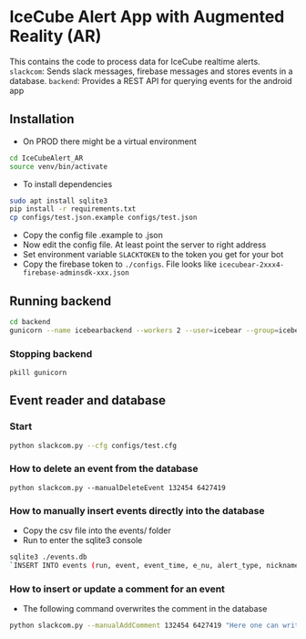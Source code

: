 # IceCube Alert App with Augmented Reality (AR)
This contains the code to process data for IceCube realtime alerts.
`slackcom`: Sends slack messages, firebase messages and stores events in a database.
`backend`: Provides a REST API for querying events for the android app

## Installation
* On PROD there might be a virtual environment
```bash
cd IceCubeAlert_AR
source venv/bin/activate
```
* To install dependencies
```bash
sudo apt install sqlite3
pip install -r requirements.txt
cp configs/test.json.example configs/test.json
```
* Copy the config file .example to .json
* Now edit the config file. At least point the server to right address
* Set environment variable `SLACKTOKEN` to the token you get for your bot
* Copy the firebase token to `./configs`. File looks like `icecubear-2xxx4-firebase-adminsdk-xxx.json`

## Running backend
```bash
cd backend
gunicorn --name icebearbackend --workers 2 --user=icebear --group=icebear --certfile ../cert.pem --keyfile ../privkey.pem --access-logfile ./access.log --error-logfile ./errors.log --daemon -w 2 -b 0.0.0.0:5000 backend:app
```

### Stopping backend
```
pkill gunicorn
```

## Event reader and database
### Start
```bash
python slackcom.py --cfg configs/test.cfg
```
### How to delete an event from the database
`python slackcom.py --manualDeleteEvent 132454 6427419`

### How to manually insert events directly into the database
 * Copy the csv file into the events/ folder
 * Run to enter the sqlite3 console
  ```bash
  sqlite3 ./events.db
  `INSERT INTO events (run, event, event_time, e_nu, alert_type, nickname) VALUES (130033,50579430,"2017-09-22 20:54:30.436",290,"EHE-alert","170922");`
  ```
### How to insert or update a comment for an event
 * The following command overwrites the comment in the database
 ```bash
python slackcom.py --manualAddComment 132454 6427419 "Here one can write text"
```
